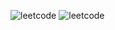 ![leetcode](https://github.com/gaganj-hithub/Leetcode50days/assets/63487450/03f5f47d-3653-4a96-a427-724a08a503c5)
![leetcode](https://github.com/gaganj-hithub/Leetcode50days/assets/63487450/a8e0d2f6-9d1e-4b5e-8bcc-20f24a76cb82)
